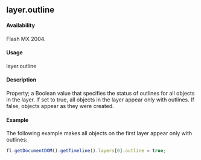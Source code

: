## layer.outline

#### Availability

Flash MX 2004.

#### Usage

layer.outline

#### Description

Property; a Boolean value that specifies the status of outlines for all objects in the layer. If set to true, all objects in the layer appear only with outlines. If false, objects appear as they were created.

#### Example

The following example makes all objects on the first layer appear only with outlines:

```javascript
fl.getDocumentDOM().getTimeline().layers[0].outline = true;
```